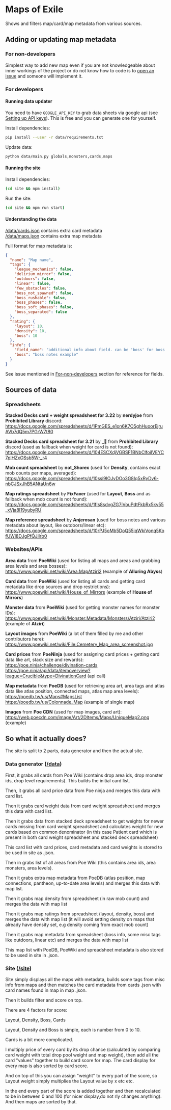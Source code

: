 # Maps of Exile

Shows and filters map/card/map metadata from various sources.

## Adding or updating map metadata

### For non-developers

Simplest way to add new map even if you are not knowledgeable about inner workings of the project or do not know how to code is to
[open an issue](https://github.com/deathbeam/maps-of-exile/issues/new?labels=map-data&template=map_data.yml&title=Enter+map+name+here) and someone will implement it.  

### For developers

#### Running data updater

You need to have `GOOGLE_API_KEY` to grab data sheets via google api (see [Setting up API keys](https://support.google.com/googleapi/answer/6158862?hl=en)). This is free and you can generate one for yourself.

Install dependencies:
```bash
pip install --user -r data/requirements.txt
```

Update data:
```bash
python data/main.py globals,monsters,cards,maps
```

#### Running the site

Install dependencies:
```bash
(cd site && npm install)
```

Run the site:
```bash
(cd site && npm run start)
```

#### Understanding the data

[/data/cards.json](/data/cards.json) contains extra card metadata  
[/data/maps.json](/data/maps.json) contains extra map metadata  

Full format for map metadata is:

```json
{
  "name": "Map name",
  "tags": {
    "league_mechanics": false,
    "delirium_mirror": false,
    "outdoors": false,
    "linear": false,
    "few_obstacles": false,
    "boss_not_spawned": false,
    "boss_rushable": false,
    "boss_phases": false,
    "boss_soft_phases": false,
    "boss_separated": false
  },
  "rating": {
    "layout": 10,
    "density": 10,
    "boss": 10
  },
  "info": {
    "field_name": "additional info about field. can be 'boss' for boss notes, 'density' for density notes, 'not_spawned' for tag notes etc etc",
    "boss": "boss notes example"
  }
}
```

See issue mentioned in [For-non-developers](#for-non-developers) section for reference for fields.

## Sources of data

### Spreadsheets

**Stacked Decks card + weight spreadsheet for 3.22** by **nerdyjoe** from **Prohibited Library** discord:
https://docs.google.com/spreadsheets/d/1PmGES_e1on6K7O5ghHuoorEjruAVb7dQ5m7PGrW7t80

**Stacked Decks card spreadsheet for 3.21** by **_🐌** from **Prohibited Library** discord (used as fallback when weight for card is not found):  
https://docs.google.com/spreadsheets/d/104ESCXdjVGBSF1BNbClfoilVEYC7pIHZxOSsb5W-_r4

**Mob count spreadsheet** by **not_Shorex** (used for **Density**, contains exact mob counts per maps, averaged):  
https://docs.google.com/spreadsheets/d/10ssi9lOJvDOo3G8Iq5xRyDv6-nbCJSxJhB5ANtaUn6w  

**Map ratings spreadsheet** by **FixFaxer** (used for **Layout**, **Boss** and as fallback when mob count is not found):  
https://docs.google.com/spreadsheets/d/1fIs8sdvgZG7iVouPdtFkbRx5kv55_xVja8l19yubyRU  

**Map reference spreadsheet** by **Anjerosan** (used for boss notes and various metadata about layout, like outdoors/linear etc):  
https://docs.google.com/spreadsheets/d/10rPJ5oMb5DoQ55iqWkiVonq5KofUWl8DJgPfQJIlrb0  

### Websites/APIs

**Area data** from **PoeWiki** (used for listing all maps and areas and grabbing area levels and area bosses):  
https://www.poewiki.net/wiki/Area:MapAtziri2 (example of **Alluring Abyss**)

**Card data** from **PoeWiki** (used for listing all cards and getting card metadata like drop sources and drop restrictions):  
https://www.poewiki.net/wiki/House_of_Mirrors (example of **House of Mirrors**)

**Monster data** from **PoeWiki** (used for getting monster names for monster IDs):  
https://www.poewiki.net/wiki/Monster:Metadata/Monsters/Atziri/Atziri2 (example of **Atziri**)

**Layout images** from **PoeWiki** (a lot of them filled by me and other contributors here):
https://www.poewiki.net/wiki/File:Cemetery_Map_area_screenshot.jpg

**Card prices** from **PoeNinja** (used for assigning card prices + getting card data like art, stack size and rewards):  
https://poe.ninja/challenge/divination-cards  
https://poe.ninja/api/data/itemoverview?league=Crucible&type=DivinationCard (api call)

**Map metadata** from **PoeDB** (used for retrieving area art, area tags and atlas data like atlas position, connected maps, atlas map area levels):  
https://poedb.tw/us/Maps#MapsList  
https://poedb.tw/us/Colonnade_Map (example of single map)

**Images** from **Poe CDN** (used for map images, card art):  
https://web.poecdn.com/image/Art/2DItems/Maps/UniqueMap2.png (example)  


## So what it actually does?

The site is split to 2 parts, data generator and then the actual site.

### Data generator ([/data](/data))

First, it grabs all cards from Poe Wiki (contains drop area ids, drop monster ids, drop level requirements). This builds the initial card list.

Then, it grabs all card price data from Poe ninja and merges this data with card list.

Then it grabs card weight data from card weight spreadsheet and merges this data with card list.  

Then it grabs data from stacked deck spreadsheet to get weights for newer cards missing from card weight spreadsheet and calculates weight for new cards based on common denominator (in this case Patient card which is present in both card weight spreadsheet and stacked deck spreadsheet)  

This card list with card prices, card metadata and card weights is stored to be used in site as .json.  

Then in grabs list of all areas from Poe Wiki (this contains area ids, area monsters, area levels).

Then it grabs extra map metadata from PoeDB (atlas position, map connections, pantheon, up-to-date area levels) and merges this data with map list.

Then it grabs map density from spreadsheet (in raw mob count) and merges the data with map list  

Then it grabs map ratings from spreadsheet (layout, density, boss) and merges the data with map list (it will avoid setting density on maps that already have density set, e.g density coming from exact mob count)  

Then it grabs map metadata from spreadsheet (boss info, some misc tags like outdoors, linear etc) and merges the data with map list  

This map list with PoeDB, PoeWiki and spreadsheet metadata is also stored to be used in site in .json.  

### Site ([/site](/site))

Site simply displays all the maps with metadata, builds some tags from misc info from maps and then matches the card metadata from cards .json with card names found in map in map .json.  

Then it builds filter and score on top.  

There are 4 factors for score:  

Layout, Density, Boss, Cards  

Layout, Density and Boss is simple, each is number from 0 to 10.  

Cards is a bit more complicated.  

I multiply price of every card by its drop chance (calculated by comparing card weight with total drop pool weight and map weight), then add all the card "values" together to build card score for map. The card display for every map is also sorted by card score.   

And on top of this you can assign "weight" to every part of the score, so Layout weight simply multiplies the Layout value by x etc etc.  

In the end every part of the score is added together and then recalculated to be in between 0 and 100 (for nicer display,do not rly changes anything). And then maps are sorted by that.  
